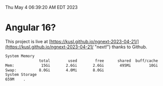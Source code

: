 Thu May  4 06:39:20 AM EDT 2023

# Angular 16?


This project is live at [https://kusl.github.io/ngnext-2023-04-21/](https://kusl.github.io/ngnext-2023-04-21/ "next!") thanks to Github.

```bash
System Memory
               total        used        free      shared  buff/cache   available
Mem:            15Gi       2.6Gi       2.6Gi       495Mi        10Gi        11Gi
Swap:          8.0Gi       4.0Mi       8.0Gi
System Storage
659M	.

